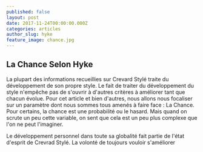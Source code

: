 ```yaml
---
published: false
layout: post
date: 2017-11-24T00:00:00.000Z
categories: articles
author_slug: hyke
feature_image: chance.jpg
---
```

## La Chance Selon Hyke

La plupart des informations recueillies sur Crevard Stylé traite du développement de son propre style. Le fait de traiter du développement du style n'empêche pas de s'ouvrir à d'autres critères à améliorer tant que chacun évolue. Pour cet article et bien d'autres, nous allons nous focaliser sur un paramètre dont nous sommes tous amenés à faire face : La Chance.  
Pour certains, la chance est une probabilité ou le hasard. Mais quand on scrute un peu cette variable, on sent que cela est un peu plus complexe que l'on ne peut l'imaginer.

Le développement personnel dans toute sa globalité fait partie de l'état d'esprit de Crevrad Stylé. La volonté de toujours vouloir s'améliorer
